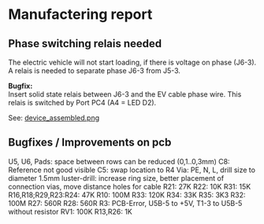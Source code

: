 # Manufactering report

## Phase switching relais needed

The electric vehicle will not start loading, if there is voltage on phase (J6-3).
A relais is needed to separate phase J6-3 from J5-3.

**Bugfix:**  
Insert solid state relais between J6-3 and the EV cable phase wire.
This relais is switched by Port PC4 (A4 = LED D2).

See: [device_assembled.png](device_assembled.png)

## Bugfixes / Improvements on pcb

U5, U6, Pads: space between rows can be reduced (0,1..0,3mm)
C8: Reference not good visible
C5: swap location to R4
Via: PE, N, L, drill size to diameter 1.5mm
luster-drill: increase ring size, better placement of connection vias, move distance holes for cable
R21: 27K
R22: 10K
R31: 15K
R16,R18;R29,R23:R24: 47K
R10: 100M
R33: 120K
R34: 33K
R35: 3K3
R32: 100M
R27: 560R
R28: 560R
R3: PCB-Error, U5B-5 to +5V, T1-3 to U5B-5 without resistor
RV1: 100K
R13,R26: 1K


 
